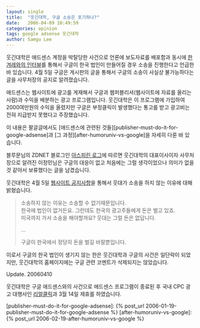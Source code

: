 ```yaml
---
layout: single
title:  "웃긴대학, 구글 소송은 포기하나?"
date:   2006-04-09 10:49:59
categories: opinion
tags: google adsense 웃긴대학
author: Samgu Lee
---
```

웃긴대학은 애드센스 계정을 박탈당한 사건으로 언론에 보도자료를 배포함과 동시에 [한겨레와의 인터뷰](http://h21.hani.co.kr/section-021013000/2006/01/021013000200601260595052.html)를 통해서 구글이 한국 법인이 만들어질 경우 소송을 진행한다고 언급한 바 있습니다. 4월 5일 구글은 게시판의 글을 통해서 구글의 소송이 사실상 불가능하다는 글을 사무처장의 공지로 알려졌습니다.

애드센스는 웹사이트에 광고를 게재해서 구글과 웹퍼블리셔(웹사이트에 자료를 올리는 사람)과 수익을 배분하는 광고 프로그램입니다. 웃긴대학은 이 프로그램에 가입하여 2000여만원의 수익을 올렸지만 구글은 부정클릭이 발생했다는 통고를 받고 광고비는 전혀 지급받지 못했다고 주장했습니다.

이 내용은 팔글글에서도 [애드센스에 관련된 것들][publisher-must-do-it-for-google-adsense]과 [그 과정][after-humoruniv-vs-google]을 자세히 다룬 바 있습니다.

블루문님의 ZDNET 블로그인 [아스피린 로그](http://www.zdnet.co.kr/microsite/aspirin/log/0,39035016,39145576,00.htm)에 따르면 웃긴대학의 대표이사이자 사무처장으로 알려진 이정민님은 구글의 대응이 없고 처음에는 그럴 생각이었으나 의미가 없을 것 같아서 보류했다는 글을 남겼습니다.

웃긴대학은 4월 5일 [웹사이트 공지사항](http://event.humoruniv.dreamwiz.com/read.html?code=google&number=628)을 통해서 웃대가 소송을 하지 않는 이유에 대해 밝혔습니다.

> 소송하지 않는 이유는 소송할 수 없기때문입니다.  
> 한국에 법인이 없거든요. 그런데도 한국의 광고주들에게 돈은 벌고 있죠.  
> 미국까지 가서 소송을 해야할까요? 웃대는 그럴 돈은 없답니다.
>
> ...
>
>구글이 한국에서 정당히 돈을 벌길 바랄뿐입니다.

이로서 구글의 한국 법인이 생기지 않는 한은 웃긴대학과 구글의 사건은 일단락이 되었지만, 웃긴대학의 홈페이지에는 구글 관련 코멘트가 삭제되지는 않았습니다.

Update. 20060410

웃긴대학은 구글 애드센스와의 사건으로 애드센스 프로그램이 종료된 후 국내 CPC 광고 대행사인 [리얼클릭](http://www.realclick.co.kr/notice_view.html?id=34)과 3월 14일 제휴를 하였습니다.

[publisher-must-do-it-for-google-adsense]: {% post_url 2006-01-19-publisher-must-do-it-for-google-adsense %}
[after-humoruniv-vs-google]: {% post_url 2006-02-19-after-humoruniv-vs-google %}